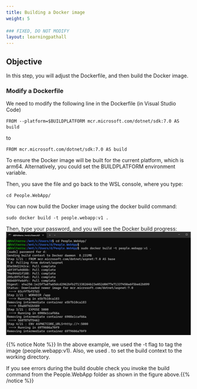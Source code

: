 ```yaml
---
title: Building a Docker image
weight: 5

### FIXED, DO NOT MODIFY
layout: learningpathall
---
```


## Objective
In this step, you will adjust the Dockerfile, and then build the Docker image.

### Modify a Dockerfile
We need to modify the following line in the Dockerfile (in Visual Studio Code) 

```
FROM --platform=$BUILDPLATFORM mcr.microsoft.com/dotnet/sdk:7.0 AS build
```

to 

```
FROM mcr.microsoft.com/dotnet/sdk:7.0 AS build
```

To ensure the Docker image will be built for the current platform, which is arm64. Alternatively, you could set the BUILDPLATFORM environment variable.

Then, you save the file and go back to the WSL console, where you type:
```console
cd People.WebApp/
```

You can now build the Docker image using the docker build command:
```console
sudo docker build -t people.webapp:v1 .
```

Then, type your password, and you will see the Docker build progress:
![command prompt#left](figures/05.png)

{{% notice Note %}} In the above example, we used the -t flag to tag the image (people.webapp:v1). Also, we used . to set the build context to the working directory. 

If you see errors during the build double check you invoke the build command from the People.WebApp folder as shown in the figure above.{{% /notice %}}